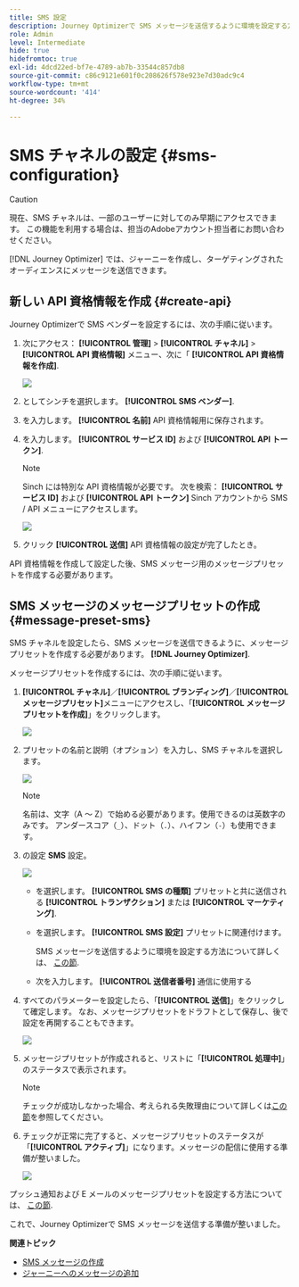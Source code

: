 ```yaml
---
title: SMS 設定
description: Journey Optimizerで SMS メッセージを送信するように環境を設定する方法を説明します
role: Admin
level: Intermediate
hide: true
hidefromtoc: true
exl-id: 4dcd22ed-bf7e-4789-ab7b-33544c857db8
source-git-commit: c86c9121e601f0c208626f578e923e7d30adc9c4
workflow-type: tm+mt
source-wordcount: '414'
ht-degree: 34%

---
```


# SMS チャネルの設定 {#sms-configuration}

>[!CAUTION]
>
> 現在、SMS チャネルは、一部のユーザーに対してのみ早期にアクセスできます。 この機能を利用する場合は、担当のAdobeアカウント担当者にお問い合わせください。

[!DNL Journey Optimizer] では、ジャーニーを作成し、ターゲティングされたオーディエンスにメッセージを送信できます。

## 新しい API 資格情報を作成 {#create-api}

Journey Optimizerで SMS ベンダーを設定するには、次の手順に従います。

1. 次にアクセス： **[!UICONTROL 管理]** > **[!UICONTROL チャネル]** > **[!UICONTROL API 資格情報]** メニュー、次に「 **[!UICONTROL API 資格情報を作成]**.

   ![](../assets/sms_4.png)

1. としてシンチを選択します。 **[!UICONTROL SMS ベンダー]**.

1. を入力します。 **[!UICONTROL 名前]** API 資格情報用に保存されます。

1. を入力します。 **[!UICONTROL サービス ID]** および **[!UICONTROL API トークン]**.

   >[!NOTE]
   >
   > Sinch には特別な API 資格情報が必要です。 次を検索： **[!UICONTROL サービス ID]** および **[!UICONTROL API トークン]** Sinch アカウントから SMS / API メニューにアクセスします。

   ![](../assets/sms_5.png)

1. クリック **[!UICONTROL 送信]** API 資格情報の設定が完了したとき。

API 資格情報を作成して設定した後、SMS メッセージ用のメッセージプリセットを作成する必要があります。

## SMS メッセージのメッセージプリセットの作成 {#message-preset-sms}

SMS チャネルを設定したら、SMS メッセージを送信できるように、メッセージプリセットを作成する必要があります。 **[!DNL Journey Optimizer]**.

メッセージプリセットを作成するには、次の手順に従います。

1. **[!UICONTROL チャネル]**／**[!UICONTROL ブランディング]**／**[!UICONTROL メッセージプリセット]**&#x200B;メニューにアクセスし、「**[!UICONTROL メッセージプリセットを作成]**」をクリックします。

   ![](../assets/preset-create.png)

1. プリセットの名前と説明（オプション）を入力し、SMS チャネルを選択します。

   ![](../assets/sms_preset.png)

   >[!NOTE]
   >
   > 名前は、文字（A ～ Z）で始める必要があります。使用できるのは英数字のみです。 アンダースコア（`_`）、ドット（`.`）、ハイフン（`-`）も使用できます。

1. の設定 **SMS** 設定。

   ![](../assets/preset-sms.png)

   * を選択します。 **[!UICONTROL SMS の種類]** プリセットと共に送信される **[!UICONTROL トランザクション]** または **[!UICONTROL マーケティング]**.

   * を選択します。 **[!UICONTROL SMS 設定]** プリセットに関連付けます。

      SMS メッセージを送信するように環境を設定する方法について詳しくは、 [この節](sms-configuration.md).

   * 次を入力します。 **[!UICONTROL 送信者番号]** 通信に&#x200B;使用する

1. すべてのパラメーターを設定したら、「**[!UICONTROL 送信]**」をクリックして確定します。 なお、メッセージプリセットをドラフトとして保存し、後で設定を再開することもできます。

   ![](../assets/sms_preset_2.png)

1. メッセージプリセットが作成されると、リストに「**[!UICONTROL 処理中]**」のステータスで表示されます。

   >[!NOTE]
   >
   >チェックが成功しなかった場合、考えられる失敗理由について詳しくは[この節](#monitor-message-presets)を参照してください。

1. チェックが正常に完了すると、メッセージプリセットのステータスが「**[!UICONTROL アクティブ]**」になります。メッセージの配信に使用する準備が整いました。

   ![](../assets/preset-active.png)

プッシュ通知および E メールのメッセージプリセットを設定する方法については、 [この節](message-presets.md).

これで、Journey Optimizerで SMS メッセージを送信する準備が整いました。

**関連トピック**

* [SMS メッセージの作成](../create-sms.md)
* [ジャーニーへのメッセージの追加](../building-journeys/journeys-message.md)
